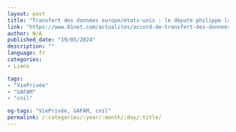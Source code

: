 ```yaml
---
layout: post
title: "Transfert des données europe/états-unis : le député philippe latombe nous explique son coup de poker"
link: "https://www.01net.com/actualites/accord-de-transfert-des-donnees-europe-etats-unis-je-tente-le-coup-explique-le-depute-philippe-latombe-apres-son-recours-contre-le-texte.html"
author: N/A
published_date: "19/05/2024"
description: ""
language: fr
categories:
- Liens

tags:
- "ViePrivée"
- "GAFAM"
- "cnil"

og-tags: "ViePrivée, GAFAM, cnil"
permalink: /:categories/:year/:month/:day/:title/
---
```

